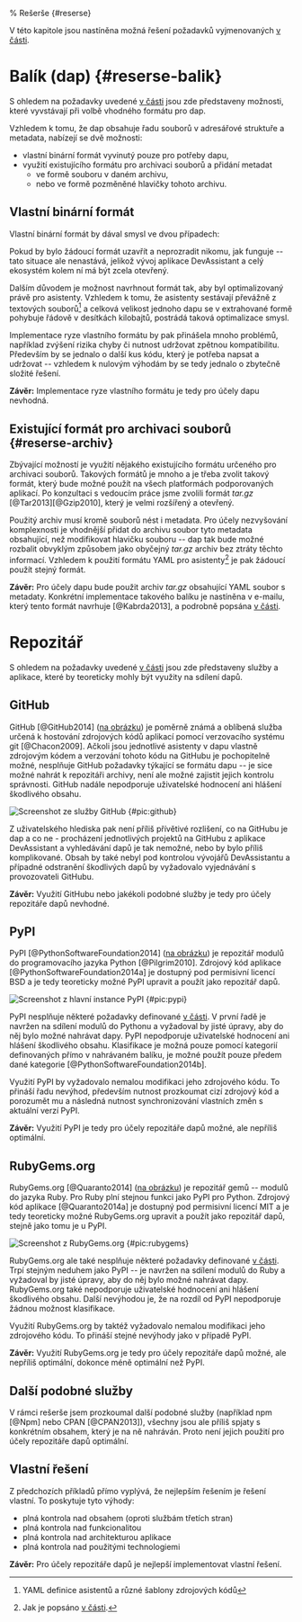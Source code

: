% Rešerše {#reserse}

V této kapitole jsou nastíněna možná řešení požadavků vyjmenovaných [v části](#pozadavky@).

Balík (dap) {#reserse-balik}
===========

S ohledem na požadavky uvedené [v části](#pozadavky-balik@) jsou zde představeny možnosti, které vyvstávají při volbě vhodného formátu pro dap.

Vzhledem k tomu, že dap obsahuje řadu souborů v adresářové struktuře a metadata, nabízejí se dvě možnosti:

 * vlastní binární formát vyvinutý pouze pro potřeby dapu,
 * využití existujícího formátu pro archivaci souborů a přidání metadat
     * ve formě souboru v daném archivu,
     * nebo ve formě pozměněné hlavičky tohoto archivu.

Vlastní binární formát
----------------------

Vlastní binární formát by dával smysl ve dvou případech:

Pokud by bylo žádoucí formát uzavřít a neprozradit nikomu, jak funguje -- tato situace ale nenastává, jelikož vývoj aplikace DevAssistant a celý ekosystém kolem ní má být zcela otevřený.

Dalším důvodem je možnost navrhnout formát tak, aby byl optimalizovaný právě pro asistenty. Vzhledem k tomu, že asistenty sestávají převážně z textových souborů[^textove] a celková velikost jednoho dapu se v extrahované formě pohybuje řádově v desítkách kilobajtů, postrádá taková optimalizace smysl.

Implementace ryze vlastního formátu by pak přinášela mnoho problémů, například zvýšení rizika chyby či nutnost udržovat zpětnou kompatibilitu. Především by se jednalo o další kus kódu, který je potřeba napsat a udržovat -- vzhledem k nulovým výhodám by se tedy jednalo o zbytečně složité řešení.

**Závěr:** Implementace ryze vlastního formátu je tedy pro účely dapu nevhodná.

[^textove]: YAML definice asistentů a různé šablony zdrojových kódů

Existující formát pro archivaci souborů {#reserse-archiv}
---------------------------------------

Zbývající možností je využití nějakého existujícího formátu určeného pro archivaci souborů. Takových formátů je mnoho a je třeba zvolit takový formát, který bude možné použít na všech platformách podporovaných aplikací. Po konzultaci s vedoucím práce jsme zvolili formát *tar.gz* [@Tar2013][@Gzip2010], který je velmi rozšířený a otevřený.

Použitý archiv musí kromě souborů nést i metadata. Pro účely nezvyšování komplexnosti je vhodnější přidat do archivu soubor tyto metadata obsahující, než modifikovat hlavičku souboru -- dap tak bude možné rozbalit obvyklým způsobem jako obyčejný *tar.gz* archiv bez ztráty těchto informací. Vzhledem k použití formátu YAML pro asistenty[^format-asistentu] je pak žádoucí použít stejný formát.

**Závěr:** Pro účely dapu bude použit archiv *tar.gz* obsahující YAML soubor s metadaty. Konkrétní implementace takového balíku je nastíněna v e-mailu, který tento formát navrhuje [@Kabrda2013], a podrobně popsána [v části](#implementace-dap@).

[^format-asistentu]: Jak je popsáno [v části](#asistenty@).

Repozitář
=========

S ohledem na požadavky uvedené [v části](#pozadavky-repozitar@) jsou zde představeny služby a aplikace, které by teoreticky mohly být využity na sdílení dapů.


GitHub
------

GitHub [@GitHub2014] ([na obrázku](#pic:github)) je poměrně známá a oblíbená služba určená k hostování zdrojových kódů aplikací pomocí verzovacího systému git [@Chacon2009]. Ačkoli jsou jednotlivé asistenty v dapu vlastně zdrojovým kódem a verzování tohoto kódu na GitHubu je pochopitelně možné, nesplňuje GitHub požadavky týkající se formátu dapu -- je sice možné nahrát k repozitáři archivy, není ale možné zajistit jejich kontrolu správnosti. GitHub nadále nepodporuje uživatelské hodnocení ani hlášení škodlivého obsahu.

![Screenshot ze služby GitHub {#pic:github}](images/github)

Z uživatelského hlediska pak není příliš přívětivé rozlišení, co na GitHubu je dap a co ne - procházení jednotlivých projektů na GitHubu z aplikace DevAssistant a vyhledávání dapů je tak nemožné, nebo by bylo příliš komplikované. Obsah by také nebyl pod kontrolou vývojářů DevAssistantu a případné odstranění škodlivých dapů by vyžadovalo vyjednávání s provozovateli GitHubu.

**Závěr:** Využití GitHubu nebo jakékoli podobné služby je tedy pro účely repozitáře dapů nevhodné.

PyPI
----

PyPI [@PythonSoftwareFoundation2014] ([na obrázku](#pic:pypi)) je repozitář modulů do programovacího jazyka Python [@Pilgrim2010]. Zdrojový kód aplikace [@PythonSoftwareFoundation2014a] je dostupný pod permisivní licencí BSD a je tedy teoreticky možné PyPI upravit a použít jako repozitář dapů.

![Screenshot z hlavní instance PyPI {#pic:pypi}](images/pypi)

PyPI nesplňuje některé požadavky definované [v části](#pozadavky-repozitar@). V první řadě je navržen na sdílení modulů do Pythonu a vyžadoval by jisté úpravy, aby do něj bylo možné nahrávat dapy. PyPI nepodporuje uživatelské hodnocení ani hlášení škodlivého obsahu. Klasifikace je možná pouze pomocí kategorií definovaných přímo v nahrávaném balíku, je možné použít pouze předem dané kategorie [@PythonSoftwareFoundation2014b].

Využití PyPI by vyžadovalo nemalou modifikaci jeho zdrojového kódu. To přináší řadu nevýhod, především nutnost prozkoumat cizí zdrojový kód a porozumět mu a následná nutnost synchronizování vlastních změn s aktuální verzí PyPI.

**Závěr:** Využití PyPI je tedy pro účely repozitáře dapů možné, ale nepříliš optimální.

RubyGems.org
------------

RubyGems.org [@Quaranto2014] ([na obrázku](#pic:rubygems@)) je repozitář gemů -- modulů do jazyka Ruby. Pro Ruby plní stejnou funkci jako PyPI pro Python. Zdrojový kód aplikace [@Quaranto2014a] je dostupný pod permisivní licencí MIT a je tedy teoreticky možné RubyGems.org upravit a použít jako repozitář dapů, stejně jako tomu je u PyPI.

![Screenshot z RubyGems.org {#pic:rubygems}](images/rubygems)

RubyGems.org ale také nesplňuje některé požadavky definované [v části](#pozadavky-repozitar@). Trpí stejným neduhem jako PyPI -- je navržen na sdílení modulů do Ruby a vyžadoval by jisté úpravy, aby do něj bylo možné nahrávat dapy. RubyGems.org také nepodporuje uživatelské hodnocení ani hlášení škodlivého obsahu. Další nevýhodou je, že na rozdíl od PyPI nepodporuje žádnou možnost klasifikace.

Využití RubyGems.org by taktéž vyžadovalo nemalou modifikaci jeho zdrojového kódu. To přináší stejné nevýhody jako v případě PyPI.

**Závěr:** Využití RubyGems.org je tedy pro účely repozitáře dapů možné, ale nepříliš optimální, dokonce méně optimální než PyPI.

Další podobné služby
--------------------

V rámci rešerše jsem prozkoumal další podobné služby (například npm [@Npm] nebo CPAN [@CPAN2013]), všechny jsou ale příliš spjaty s konkrétním obsahem, který je na ně nahráván. Proto není jejich použití pro účely repozitáře dapů optimální.

Vlastní řešení
--------------

Z předchozích příkladů přímo vyplývá, že nejlepším řešením je řešení vlastní. To poskytuje tyto výhody:

 * plná kontrola nad obsahem (oproti službám třetích stran)
 * plná kontrola nad funkcionalitou
 * plná kontrola nad architekturou aplikace
 * plná kontrola nad použitými technologiemi

**Závěr:** Pro účely repozitáře dapů je nejlepší implementovat vlastní řešení.
